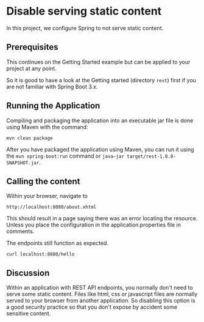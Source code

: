 # Disable serving static content

In this project, we configure Spring to not serve static content.

## Prerequisites

This continues on the Getting Started example but can be applied to your project at any point.

So it is good to have a look at the Getting started (directory `rest`) first if you are not familiar with Spring Boot 3.x.

## Running the Application

Compiling and packaging the application into an executable jar file is done using Maven with the command:

    mvn clean package

After you have packaged the application using Maven, you can run it using the `mvn spring-boot:run` command or `java—jar target/rest-1.0.0-SNAPSHOT.jar`.

## Calling the content

Within your browser, navigate to

    http://localhost:8080/about.xhtml

This should result in a page saying there was an error locating the resource. Unless you place the configuration in the application.properties file in comments.

The endpoints still function as expected.

    curl localhost:8080/hello

## Discussion

Within an application with REST API endpoints, you normally don't need to serve some static content. Files like html, css or javascript files are normally served to your browser from another application. So disabling this option is a good security practice so that you don't expose by accident some sensitive content.